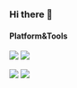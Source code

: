 ### Hi there 👋

<!--
**Meowcolm024/meowcolm024** is a ✨ _special_ ✨ repository because its `README.md` (this file) appears on your GitHub profile.

Here are some ideas to get you started:

- 🔭 I’m currently working on ...
- 🌱 I’m currently learning ...
- 👯 I’m looking to collaborate on ...
- 🤔 I’m looking for help with ...
- 💬 Ask me about ...
- 📫 How to reach me: ...
- 😄 Pronouns: ...
- ⚡ Fun fact: ...
-->

#### Platform&Tools

![](https://img.shields.io/badge/macOS-Macintosh-292e33?style=flat-square&logo=apple&logoColor=ffffff)
![](https://img.shields.io/badge/IDE-Visual%20Studio%20Code-blue?style=flat-square&logo=visual-studio-code&logoColor=ffffff)
<!-- ![](https://img.shields.io/badge/IDE-Xcode-246cd9?style=flat-square&logo=xcode&logoColor=ffffff)
![](https://img.shields.io/badge/-Affinity%20Photo-7e4dd2?style=flat-square&logo=affinity-photo&logoColor=ffffff)-->

![](https://img.shields.io/badge/-Haskell-5d4f85?style=flat-square&logo=haskell&logoColor=ffffff)
![](https://img.shields.io/badge/-Python-3776ab?style=flat-square&logo=python&logoColor=ffffff)

